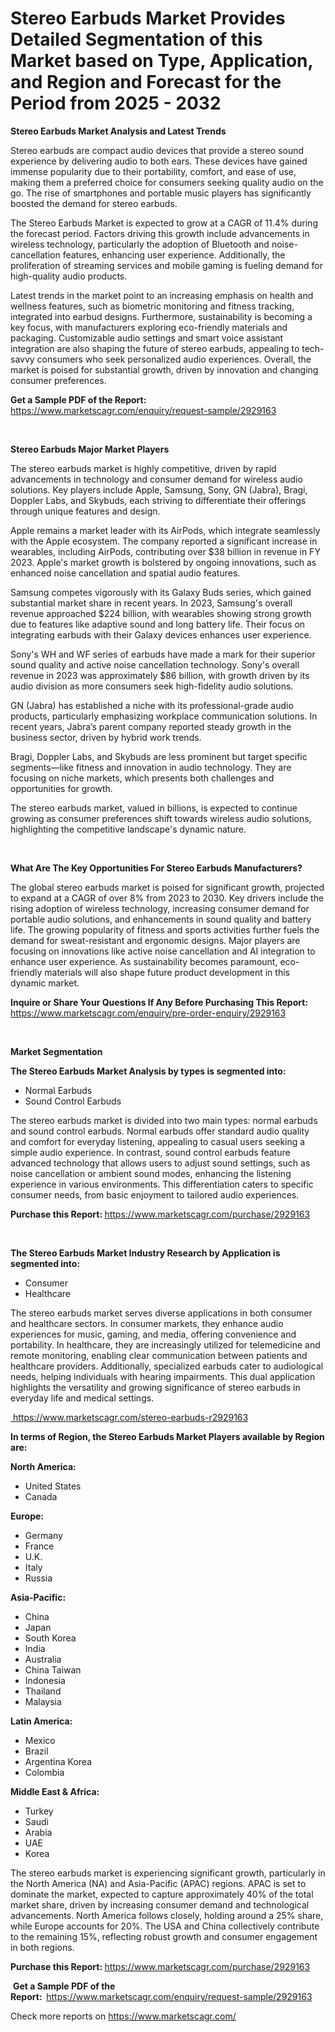 <p><h1>Stereo Earbuds Market Provides Detailed Segmentation of this Market based on Type, Application, and Region and Forecast for the Period from 2025 - 2032</h1></p><p><strong>Stereo Earbuds Market Analysis and Latest Trends</strong></p>
<p><p>Stereo earbuds are compact audio devices that provide a stereo sound experience by delivering audio to both ears. These devices have gained immense popularity due to their portability, comfort, and ease of use, making them a preferred choice for consumers seeking quality audio on the go. The rise of smartphones and portable music players has significantly boosted the demand for stereo earbuds.</p><p>The Stereo Earbuds Market is expected to grow at a CAGR of 11.4% during the forecast period. Factors driving this growth include advancements in wireless technology, particularly the adoption of Bluetooth and noise-cancellation features, enhancing user experience. Additionally, the proliferation of streaming services and mobile gaming is fueling demand for high-quality audio products.</p><p>Latest trends in the market point to an increasing emphasis on health and wellness features, such as biometric monitoring and fitness tracking, integrated into earbud designs. Furthermore, sustainability is becoming a key focus, with manufacturers exploring eco-friendly materials and packaging. Customizable audio settings and smart voice assistant integration are also shaping the future of stereo earbuds, appealing to tech-savvy consumers who seek personalized audio experiences. Overall, the market is poised for substantial growth, driven by innovation and changing consumer preferences.</p></p>
<p><strong>Get a Sample PDF of the Report:&nbsp;</strong> <a href="https://www.marketscagr.com/enquiry/request-sample/2929163?utm_campaign=3189&utm_medium=2&utm_source=Github&utm_content=ia&utm_term=12032025&utm_id=stereo-earbuds">https://www.marketscagr.com/enquiry/request-sample/2929163</a></p>
<p>&nbsp;</p>
<p><strong>Stereo Earbuds Major Market Players</strong></p>
<p><p>The stereo earbuds market is highly competitive, driven by rapid advancements in technology and consumer demand for wireless audio solutions. Key players include Apple, Samsung, Sony, GN (Jabra), Bragi, Doppler Labs, and Skybuds, each striving to differentiate their offerings through unique features and design.</p><p>Apple remains a market leader with its AirPods, which integrate seamlessly with the Apple ecosystem. The company reported a significant increase in wearables, including AirPods, contributing over $38 billion in revenue in FY 2023. Apple's market growth is bolstered by ongoing innovations, such as enhanced noise cancellation and spatial audio features.</p><p>Samsung competes vigorously with its Galaxy Buds series, which gained substantial market share in recent years. In 2023, Samsung's overall revenue approached $224 billion, with wearables showing strong growth due to features like adaptive sound and long battery life. Their focus on integrating earbuds with their Galaxy devices enhances user experience.</p><p>Sony's WH and WF series of earbuds have made a mark for their superior sound quality and active noise cancellation technology. Sony's overall revenue in 2023 was approximately $86 billion, with growth driven by its audio division as more consumers seek high-fidelity audio solutions.</p><p>GN (Jabra) has established a niche with its professional-grade audio products, particularly emphasizing workplace communication solutions. In recent years, Jabra’s parent company reported steady growth in the business sector, driven by hybrid work trends.</p><p>Bragi, Doppler Labs, and Skybuds are less prominent but target specific segments—like fitness and innovation in audio technology. They are focusing on niche markets, which presents both challenges and opportunities for growth.</p><p>The stereo earbuds market, valued in billions, is expected to continue growing as consumer preferences shift towards wireless audio solutions, highlighting the competitive landscape's dynamic nature.</p></p>
<p>&nbsp;</p>
<p><strong>What Are The Key Opportunities For Stereo Earbuds Manufacturers?</strong></p>
<p><p>The global stereo earbuds market is poised for significant growth, projected to expand at a CAGR of over 8% from 2023 to 2030. Key drivers include the rising adoption of wireless technology, increasing consumer demand for portable audio solutions, and enhancements in sound quality and battery life. The growing popularity of fitness and sports activities further fuels the demand for sweat-resistant and ergonomic designs. Major players are focusing on innovations like active noise cancellation and AI integration to enhance user experience. As sustainability becomes paramount, eco-friendly materials will also shape future product development in this dynamic market.</p></p>
<p><strong>Inquire or Share Your Questions If Any Before Purchasing This Report:</strong> <a href="https://www.marketscagr.com/enquiry/pre-order-enquiry/2929163?utm_campaign=3189&utm_medium=2&utm_source=Github&utm_content=ia&utm_term=12032025&utm_id=stereo-earbuds">https://www.marketscagr.com/enquiry/pre-order-enquiry/2929163</a></p>
<p>&nbsp;</p>
<p><strong>Market Segmentation</strong></p>
<p><strong>The Stereo Earbuds Market Analysis by types is segmented into:</strong></p>
<p><ul><li>Normal Earbuds</li><li>Sound Control Earbuds</li></ul></p>
<p><p>The stereo earbuds market is divided into two main types: normal earbuds and sound control earbuds. Normal earbuds offer standard audio quality and comfort for everyday listening, appealing to casual users seeking a simple audio experience. In contrast, sound control earbuds feature advanced technology that allows users to adjust sound settings, such as noise cancellation or ambient sound modes, enhancing the listening experience in various environments. This differentiation caters to specific consumer needs, from basic enjoyment to tailored audio experiences.</p></p>
<p><strong>Purchase this Report:&nbsp;</strong><a href="https://www.marketscagr.com/purchase/2929163?utm_campaign=3189&utm_medium=2&utm_source=Github&utm_content=ia&utm_term=12032025&utm_id=stereo-earbuds">https://www.marketscagr.com/purchase/2929163</a></p>
<p>&nbsp;</p>
<p><strong>The Stereo Earbuds Market Industry Research by Application is segmented into:</strong></p>
<p><ul><li>Consumer</li><li>Healthcare</li></ul></p>
<p><p>The stereo earbuds market serves diverse applications in both consumer and healthcare sectors. In consumer markets, they enhance audio experiences for music, gaming, and media, offering convenience and portability. In healthcare, they are increasingly utilized for telemedicine and remote monitoring, enabling clear communication between patients and healthcare providers. Additionally, specialized earbuds cater to audiological needs, helping individuals with hearing impairments. This dual application highlights the versatility and growing significance of stereo earbuds in everyday life and medical settings.</p></p>
<p><a href="https://www.marketscagr.com/stereo-earbuds-r2929163?utm_campaign=3189&utm_medium=2&utm_source=Github&utm_content=ia&utm_term=12032025&utm_id=stereo-earbuds">&nbsp;https://www.marketscagr.com/stereo-earbuds-r2929163</a></p>
<p><strong>In terms of Region, the Stereo Earbuds Market Players available by Region are:</strong></p>
<p>
    <p> <strong> North America: </strong>
        <ul>
            <li>United States</li>
            <li>Canada</li>
        </ul>
        </p> 
    <p> <strong> Europe: </strong>
        <ul>
            <li>Germany</li>
            <li>France</li>
            <li>U.K.</li>
            <li>Italy</li>
            <li>Russia</li>
        </ul>
        </p> 
    <p> <strong> Asia-Pacific: </strong>
        <ul>
            <li>China</li>
            <li>Japan</li>
            <li>South Korea</li>
            <li>India</li>
            <li>Australia</li>
            <li>China Taiwan</li>
            <li>Indonesia</li>
            <li>Thailand</li>
            <li>Malaysia</li>
        </ul>
        </p> 
    <p> <strong> Latin America: </strong>
        <ul>
            <li>Mexico</li>
            <li>Brazil</li>
            <li>Argentina Korea</li>
            <li>Colombia</li>
        </ul>
        </p> 
    <p> <strong> Middle East & Africa: </strong>
        <ul>
            <li>Turkey</li>
            <li>Saudi</li>
            <li>Arabia</li>
            <li>UAE</li>
            <li>Korea</li>
        </ul>
    </p>
    </p>
<p><p>The stereo earbuds market is experiencing significant growth, particularly in the North America (NA) and Asia-Pacific (APAC) regions. APAC is set to dominate the market, expected to capture approximately 40% of the total market share, driven by increasing consumer demand and technological advancements. North America follows closely, holding around a 25% share, while Europe accounts for 20%. The USA and China collectively contribute to the remaining 15%, reflecting robust growth and consumer engagement in both regions.</p></p>
<p><strong>Purchase this Report: </strong><a href="https://www.marketscagr.com/purchase/2929163?utm_campaign=3189&utm_medium=2&utm_source=Github&utm_content=ia&utm_term=12032025&utm_id=stereo-earbuds">https://www.marketscagr.com/purchase/2929163</a></p>
<p>&nbsp;<strong>Get a Sample PDF of the Report:&nbsp;&nbsp;</strong><a href="https://www.marketscagr.com/enquiry/request-sample/2929163?utm_campaign=3189&utm_medium=2&utm_source=Github&utm_content=ia&utm_term=12032025&utm_id=stereo-earbuds">https://www.marketscagr.com/enquiry/request-sample/2929163</a></p>
<p><strong></strong></p>
<p>Check more reports on <a href="https://www.marketscagr.com/?utm_campaign=3189&utm_medium=2&utm_source=Github&utm_content=ia&utm_term=12032025&utm_id=stereo-earbuds">https://www.marketscagr.com/</a></p>